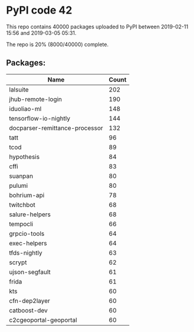 # PyPI code 42

This repo contains 40000 packages uploaded to PyPI between 
2019-02-11 15:56 and 2019-03-05 05:31.

The repo is 20% (8000/40000) complete.

## Packages:

| Name  | Count |
| ----- | ----- |
| lalsuite | 202 |
| jhub-remote-login | 190 |
| iduoliao-ml | 148 |
| tensorflow-io-nightly | 144 |
| docparser-remittance-processor | 132 |
| tatt | 96 |
| tcod | 89 |
| hypothesis | 84 |
| cffi | 83 |
| suanpan | 80 |
| pulumi | 80 |
| bohrium-api | 78 |
| twitchbot | 68 |
| salure-helpers | 68 |
| tempocli | 66 |
| grpcio-tools | 64 |
| exec-helpers | 64 |
| tfds-nightly | 63 |
| scrypt | 62 |
| ujson-segfault | 61 |
| frida | 61 |
| kts | 60 |
| cfn-dep2layer | 60 |
| catboost-dev | 60 |
| c2cgeoportal-geoportal | 60 |


